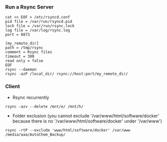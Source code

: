 
### Run a Rsync Server
```
cat << EOF > /etc/rsyncd.conf
pid file = /var/run/rsyncd.pid
lock file = /var/run/rsync.lock
log file = /var/log/rsync.log
port = 8873

[my_remote_dir]
path = /tmp/rsync
comment = Rsync files
timeout = 300
read only = false
EOF
rsync --daemon
rsync -azP /local_dir/ rsync://host:port/my_remote_dir/
```
### Client
* Rsync recurrently
```
rsync -azv --delete /mnt/e/ /mnt/h/
```
* Folder exclusion (you cannot exclude '/var/www/html/software/docker' because there is no '/var/www/html/software/docker' under '/var/www')
```
rsync -rtP --exclude 'www/html/software/docker' /var/www /media/aaa/AutoChem_Backup/
```